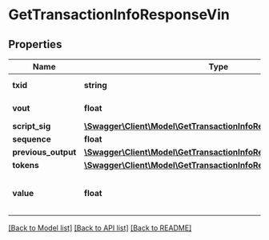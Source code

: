 # GetTransactionInfoResponseVin

## Properties
Name | Type | Description | Notes
------------ | ------------- | ------------- | -------------
**txid** | **string** | TXID of the input | [optional] 
**vout** | **float** | output index | [optional] 
**script_sig** | [**\Swagger\Client\Model\GetTransactionInfoResponseScriptSig**](GetTransactionInfoResponseScriptSig.md) |  | [optional] 
**sequence** | **float** |  | [optional] 
**previous_output** | [**\Swagger\Client\Model\GetTransactionInfoResponsePreviousOutput**](GetTransactionInfoResponsePreviousOutput.md) |  | [optional] 
**tokens** | [**\Swagger\Client\Model\GetTransactionInfoResponseTokens[]**](GetTransactionInfoResponseTokens.md) |  | [optional] 
**value** | **float** | Value of input in NEBL satoshi | [optional] 

[[Back to Model list]](../README.md#documentation-for-models) [[Back to API list]](../README.md#documentation-for-api-endpoints) [[Back to README]](../README.md)


